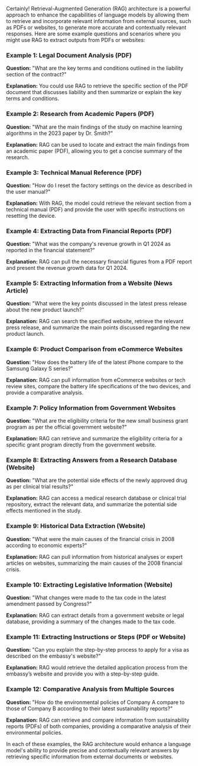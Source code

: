 Certainly! Retrieval-Augmented Generation (RAG) architecture is a powerful approach to enhance the capabilities of language models by allowing them to retrieve and incorporate relevant information from external sources, such as PDFs or websites, to generate more accurate and contextually relevant responses. Here are some example questions and scenarios where you might use RAG to extract outputs from PDFs or websites:

### Example 1: Legal Document Analysis (PDF)
**Question:** "What are the key terms and conditions outlined in the liability section of the contract?"

**Explanation:** You could use RAG to retrieve the specific section of the PDF document that discusses liability and then summarize or explain the key terms and conditions.

### Example 2: Research from Academic Papers (PDF)
**Question:** "What are the main findings of the study on machine learning algorithms in the 2023 paper by Dr. Smith?"

**Explanation:** RAG can be used to locate and extract the main findings from an academic paper (PDF), allowing you to get a concise summary of the research.

### Example 3: Technical Manual Reference (PDF)
**Question:** "How do I reset the factory settings on the device as described in the user manual?"

**Explanation:** With RAG, the model could retrieve the relevant section from a technical manual (PDF) and provide the user with specific instructions on resetting the device.

### Example 4: Extracting Data from Financial Reports (PDF)
**Question:** "What was the company's revenue growth in Q1 2024 as reported in the financial statement?"

**Explanation:** RAG can pull the necessary financial figures from a PDF report and present the revenue growth data for Q1 2024.

### Example 5: Extracting Information from a Website (News Article)
**Question:** "What were the key points discussed in the latest press release about the new product launch?"

**Explanation:** RAG can search the specified website, retrieve the relevant press release, and summarize the main points discussed regarding the new product launch.

### Example 6: Product Comparison from eCommerce Websites
**Question:** "How does the battery life of the latest iPhone compare to the Samsung Galaxy S series?"

**Explanation:** RAG can pull information from eCommerce websites or tech review sites, compare the battery life specifications of the two devices, and provide a comparative analysis.

### Example 7: Policy Information from Government Websites
**Question:** "What are the eligibility criteria for the new small business grant program as per the official government website?"

**Explanation:** RAG can retrieve and summarize the eligibility criteria for a specific grant program directly from the government website.

### Example 8: Extracting Answers from a Research Database (Website)
**Question:** "What are the potential side effects of the newly approved drug as per clinical trial results?"

**Explanation:** RAG can access a medical research database or clinical trial repository, extract the relevant data, and summarize the potential side effects mentioned in the study.

### Example 9: Historical Data Extraction (Website)
**Question:** "What were the main causes of the financial crisis in 2008 according to economic experts?"

**Explanation:** RAG can pull information from historical analyses or expert articles on websites, summarizing the main causes of the 2008 financial crisis.

### Example 10: Extracting Legislative Information (Website)
**Question:** "What changes were made to the tax code in the latest amendment passed by Congress?"

**Explanation:** RAG can extract details from a government website or legal database, providing a summary of the changes made to the tax code.

### Example 11: Extracting Instructions or Steps (PDF or Website)
**Question:** "Can you explain the step-by-step process to apply for a visa as described on the embassy's website?"

**Explanation:** RAG would retrieve the detailed application process from the embassy’s website and provide you with a step-by-step guide.

### Example 12: Comparative Analysis from Multiple Sources
**Question:** "How do the environmental policies of Company A compare to those of Company B according to their latest sustainability reports?"

**Explanation:** RAG can retrieve and compare information from sustainability reports (PDFs) of both companies, providing a comparative analysis of their environmental policies.

In each of these examples, the RAG architecture would enhance a language model's ability to provide precise and contextually relevant answers by retrieving specific information from external documents or websites.
